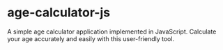 # age-calculator-js
A simple age calculator application implemented in JavaScript. Calculate your age accurately and easily with this user-friendly tool.
